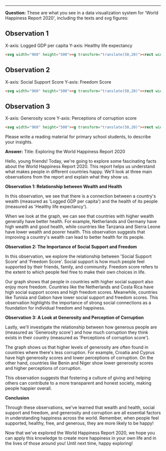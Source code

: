 ---
**Question:** 
These are what you see in a data visualization system for 'World Happiness Report 2020', including the texts and svg figures:

## Observation 1

X-axis: Logged GDP per capita
Y-axis: Healthy life expectancy

```html
<svg width="960" height="500"><g transform="translate(50,20)"><rect width="890" height="430" style="fill: none; pointer-events: all;"></rect><g class="x axis" transform="translate(0,430)" fill="none" font-size="10" font-family="sans-serif" text-anchor="middle"><path class="domain" stroke="currentColor" d="M0,6V0H890V6"></path><g class="tick" opacity="1" transform="translate(296.66666666666663,0)"><line stroke="currentColor" y2="6"></line><text fill="currentColor" y="9" dy="0.71em">8</text></g><g class="tick" opacity="1" transform="translate(692.2222222222223,0)"><line stroke="currentColor" y2="6"></line><text fill="currentColor" y="9" dy="0.71em">10</text></g></g><g class="y axis" fill="none" font-size="10" font-family="sans-serif" text-anchor="end"><path class="domain" stroke="currentColor" d="M-6,430H0V0H-6"></path><g class="tick" opacity="1" transform="translate(0,430)"><line stroke="currentColor" x2="-6"></line><text fill="currentColor" x="-9" dy="0.32em">50</text></g><g class="tick" opacity="1" transform="translate(0,250.83333333333331)"><line stroke="currentColor" x2="-6"></line><text fill="currentColor" x="-9" dy="0.32em">60</text></g><g class="tick" opacity="1" transform="translate(0,71.66666666666666)"><line stroke="currentColor" x2="-6"></line><text fill="currentColor" x="-9" dy="0.32em">70</text></g></g><circle class="circle" r="5" country="Jamaica" cx="495.6311111111112" cy="123.62500000000009" style="fill: rgb(31, 119, 180);" transform="translate(0,0) scale(1)"></circle><circle class="circle" r="5" country="El Salvador" cx="476.4466666666668" cy="141.39833333333328" style="fill: rgb(31, 119, 180);" transform="translate(0,0) scale(1)"></circle><circle class="circle" r="5" country="Moldova" cx="450.3399999999998" cy="161.01708333333323" style="fill: rgb(255, 127, 14);" transform="translate(0,0) scale(1)"></circle><circle class="circle" r="5" country="Tunisia" cx="556.7444444444443" cy="127.24416666666673" style="fill: rgb(44, 160, 44);" transform="translate(0,0) scale(1)"></circle><circle class="circle" r="5" country="Brazil" cx="606.3866666666668" cy="134.73333333333323" style="fill: rgb(31, 119, 180);" transform="translate(0,0) scale(1)"></circle><circle class="circle" r="5" country="Gabon" cx="629.131111111111" cy="255.93958333333325" style="fill: rgb(214, 39, 40);" transform="translate(0,0) scale(1)"></circle><circle class="circle" r="5" country="Cameroon" cx="320.2022222222222" cy="381.53541666666666" style="fill: rgb(214, 39, 40);" transform="translate(0,0) scale(1)"></circle><circle class="circle" r="5" country="Costa Rica" cx="624.5822222222221" cy="48.375000000000064" style="fill: rgb(31, 119, 180);" transform="translate(0,0) scale(1)"></circle><circle class="circle" r="5" country="Thailand" cx="641.1955555555558" cy="120.91958333333326" style="fill: rgb(148, 103, 189);" transform="translate(0,0) scale(1)"></circle><circle class="circle" r="5" country="Cyprus" cx="772.5200000000001" cy="5.339166666666699" style="fill: rgb(140, 86, 75);" transform="translate(0,0) scale(1)"></circle><circle class="circle" r="5" country="Tanzania" cx="290.3377777777778" cy="295.69666666666666" style="fill: rgb(214, 39, 40);" transform="translate(0,0) scale(1)"></circle><circle class="circle" r="5" country="Sierra Leone" cx="152.09111111111113" cy="414.5020833333333" style="fill: rgb(214, 39, 40);" transform="translate(0,0) scale(1)"></circle><circle class="circle" r="5" country="Croatia" cx="706.2644444444444" cy="67.81458333333329" style="fill: rgb(227, 119, 194);" transform="translate(0,0) scale(1)"></circle><circle class="circle" r="5" country="Niger" cx="67.63999999999993" cy="367.29166666666663" style="fill: rgb(214, 39, 40);" transform="translate(0,0) scale(1)"></circle><circle class="circle" r="5" country="Netherlands" cx="853.0155555555557" cy="30.440416666666632" style="fill: rgb(140, 86, 75);" transform="translate(0,0) scale(1)"></circle><circle class="circle" r="5" country="Benin" cx="232.19111111111116" cy="352.7433333333334" style="fill: rgb(214, 39, 40);" transform="translate(0,0) scale(1)"></circle><circle class="circle" r="5" country="Germany" cx="837.1933333333334" cy="32.2141666666667" style="fill: rgb(140, 86, 75);" transform="translate(0,0) scale(1)"></circle><circle class="circle" r="5" country="Senegal" cx="320.2022222222222" cy="258.01791666666674" style="fill: rgb(214, 39, 40);" transform="translate(0,0) scale(1)"></circle><circle class="circle" r="5" country="Macedonia" cx="595.5088888888888" cy="116.3866666666666" style="fill: rgb(227, 119, 194);" transform="translate(0,0) scale(1)"></circle><circle class="circle" r="5" country="Bulgaria" cx="666.3133333333333" cy="128.9283333333333" style="fill: rgb(227, 119, 194);" transform="translate(0,0) scale(1)"></circle><text class="axis-title" x="445" y="463.3333333333333" style="text-anchor: middle;">Logged GDP per capita</text><text class="axis-title" transform="rotate(-90)" y="-33.333333333333336" x="-215" style="text-anchor: middle;">Healthy life expectancy</text></g></svg>
```

## Observation 2

X-axis: Social Support Score
Y-axis: Freedom Score

```html
<svg width="960" height="500"><g transform="translate(50,20)"><rect width="890" height="430" style="fill: none; pointer-events: all;"></rect><g class="x axis" transform="translate(0,430)" fill="none" font-size="10" font-family="sans-serif" text-anchor="middle"><path class="domain" stroke="currentColor" d="M0,6V0H890V6"></path><g class="tick" opacity="1" transform="translate(267, 0)"><line stroke="currentColor" y2="6"></line><text fill="currentColor" y="9" dy="0.71em">0.6</text></g><g class="tick" opacity="1" transform="translate(623, 0)"><line stroke="currentColor" y2="6"></line><text fill="currentColor" y="9" dy="0.71em">0.8</text></g></g><g class="y axis" fill="none" font-size="10" font-family="sans-serif" text-anchor="end"><path class="domain" stroke="currentColor" d="M-6,430H0V0H-6"></path><g class="tick" opacity="1" transform="translate(0, 376.25)"><line stroke="currentColor" x2="-6"></line><text fill="currentColor" x="-9" dy="0.32em">0.6</text></g><g class="tick" opacity="1" transform="translate(0, 161.25)"><line stroke="currentColor" x2="-6"></line><text fill="currentColor" x="-9" dy="0.32em">0.8</text></g></g><circle class="circle" r="5" country="Jamaica" cx="829.4800000000001" cy="98.89999999999999" style="fill: rgb(31, 119, 180);"></circle><circle class="circle" r="5" country="El Salvador" cx="633.6800000000002" cy="124.70000000000002" style="fill: rgb(31, 119, 180);"></circle><circle class="circle" r="5" country="Moldova" cx="699.5400000000001" cy="245.10000000000002" style="fill: rgb(255, 127, 14);"></circle><circle class="circle" r="5" country="Tunisia" cx="425.41999999999996" cy="383.7750000000001" style="fill: rgb(44, 160, 44);"></circle><circle class="circle" r="5" country="Brazil" cx="795.6600000000001" cy="161.24999999999994" style="fill: rgb(31, 119, 180);"></circle><circle class="circle" r="5" country="Gabon" cx="601.6400000000001" cy="263.375" style="fill: rgb(214, 39, 40);"></circle><circle class="circle" r="5" country="Cameroon" cx="444.99999999999994" cy="201.02499999999998" style="fill: rgb(214, 39, 40);"></circle><circle class="circle" r="5" country="Costa Rica" cx="804.5600000000002" cy="16.124999999999893" style="fill: rgb(31, 119, 180);"></circle><circle class="circle" r="5" country="Thailand" cx="783.2000000000002" cy="48.37499999999992" style="fill: rgb(148, 103, 189);"></circle><circle class="circle" r="5" country="Cyprus" cx="633.6800000000002" cy="182.74999999999997" style="fill: rgb(140, 86, 75);"></circle><circle class="circle" r="5" country="Tanzania" cx="425.41999999999996" cy="137.60000000000002" style="fill: rgb(214, 39, 40);"></circle><circle class="circle" r="5" country="Sierra Leone" cx="331.08000000000004" cy="252.62500000000006" style="fill: rgb(214, 39, 40);"></circle><circle class="circle" r="5" country="Croatia" cx="756.5000000000001" cy="252.62500000000006" style="fill: rgb(227, 119, 194);"></circle><circle class="circle" r="5" country="Niger" cx="297.26" cy="204.25" style="fill: rgb(214, 39, 40);"></circle><circle class="circle" r="5" country="Netherlands" cx="870.42" cy="44.07499999999992" style="fill: rgb(140, 86, 75);"></circle><circle class="circle" r="5" country="Benin" cx="33.819999999999936" cy="231.12500000000003" style="fill: rgb(214, 39, 40);"></circle><circle class="circle" r="5" country="Germany" cx="799.2200000000001" cy="89.22499999999997" style="fill: rgb(140, 86, 75);"></circle><circle class="circle" r="5" country="Senegal" cx="487.72" cy="278.42500000000007" style="fill: rgb(214, 39, 40);"></circle><circle class="circle" r="5" country="Macedonia" cx="658.6" cy="226.82500000000005" style="fill: rgb(227, 119, 194);"></circle><circle class="circle" r="5" country="Bulgaria" cx="868.64" cy="220.37499999999997" style="fill: rgb(227, 119, 194);"></circle><text class="axis-title" x="445" y="463.3333333333333" style="text-anchor: middle;">Social support score</text><text class="axis-title" transform="rotate(-90)" y="-33.333333333333336" x="-215" style="text-anchor: middle;">Freedom score</text></g></svg>
```

## Observation 3

X-axis: Generosity score
Y-axis: Perceptions of corruption score

```html
<svg width="960" height="500"><g transform="translate(50,20)"><rect width="890" height="430" style="fill: none; pointer-events: all;"></rect><g class="x axis" transform="translate(0,430)" fill="none" font-size="10" font-family="sans-serif" text-anchor="middle"><path class="domain" stroke="currentColor" d="M0,6V0H890V6"></path><g class="tick" opacity="1" transform="translate(80.90908813476562, 0)"><line stroke="currentColor" y2="6"></line><text fill="currentColor" y="9" dy="0.71em">−0.2</text></g><g class="tick" opacity="1" transform="translate(404.5454406738281, 0)"><line stroke="currentColor" y2="6"></line><text fill="currentColor" y="9" dy="0.71em">0.0</text></g><g class="tick" opacity="1" transform="translate(728.1818237304688, 0)"><line stroke="currentColor" y2="6"></line><text fill="currentColor" y="9" dy="0.71em">0.2</text></g></g><g class="y axis" fill="none" font-size="10" font-family="sans-serif" text-anchor="end"><path class="domain" stroke="currentColor" d="M-6,430H0V0H-6"></path><g class="tick" opacity="1" transform="translate(0, 394.1666564941406)"><line stroke="currentColor" x2="-6"></line><text fill="currentColor" x="-9" dy="0.32em">0.4</text></g><g class="tick" opacity="1" transform="translate(0, 250.8333282470703)"><line stroke="currentColor" x2="-6"></line><text fill="currentColor" x="-9" dy="0.32em">0.6</text></g><g class="tick" opacity="1" transform="translate(0, 107.5)"><line stroke="currentColor" x2="-6"></line><text fill="currentColor" x="-9" dy="0.32em">0.8</text></g></g><circle class="circle" r="5" country="Jamaica" cx="202.27272727272725" cy="43.716666666666626" style="fill: rgb(31, 119, 180);"></circle><circle class="circle" r="5" country="El Salvador" cx="208.74545454545452" cy="140.4666666666666" style="fill: rgb(31, 119, 180);"></circle><circle class="circle" r="5" country="Moldova" cx="343.05454545454546" cy="26.51666666666661" style="fill: rgb(255, 127, 14);"></circle><circle class="circle" r="5" country="Tunisia" cx="55.01818181818182" cy="58.76666666666664" style="fill: rgb(44, 160, 44);"></circle><circle class="circle" r="5" country="Brazil" cx="239.4909090909091" cy="128.28333333333327" style="fill: rgb(31, 119, 180);"></circle><circle class="circle" r="5" country="Gabon" cx="45.3090909090909" cy="72.38333333333334" style="fill: rgb(214, 39, 40);"></circle><circle class="circle" r="5" country="Cameroon" cx="402.9272727272727" cy="70.94999999999997" style="fill: rgb(214, 39, 40);"></circle><circle class="circle" r="5" country="Costa Rica" cx="239.4909090909091" cy="117.53333333333327" style="fill: rgb(31, 119, 180);"></circle><circle class="circle" r="5" country="Thailand" cx="839.8363636363636" cy="45.866666666666625" style="fill: rgb(148, 103, 189);"></circle><circle class="circle" r="5" country="Cyprus" cx="475.74545454545444" cy="67.36666666666665" style="fill: rgb(140, 86, 75);"></circle><circle class="circle" r="5" country="Tanzania" cx="582.5454545454544" cy="236.49999999999997" style="fill: rgb(214, 39, 40);"></circle><circle class="circle" r="5" country="Sierra Leone" cx="548.5636363636362" cy="63.783333333333324" style="fill: rgb(214, 39, 40);"></circle><circle class="circle" r="5" country="Croatia" cx="195.79999999999998" cy="24.36666666666661" style="fill: rgb(227, 119, 194);"></circle><circle class="circle" r="5" country="Niger" cx="427.2" cy="162.6833333333333" style="fill: rgb(214, 39, 40);"></circle><circle class="circle" r="5" country="Netherlands" cx="741.1272727272726" cy="419.25" style="fill: rgb(140, 86, 75);"></circle><circle class="circle" r="5" country="Benin" cx="398.0727272727272" cy="149.7833333333333" style="fill: rgb(214, 39, 40);"></circle><circle class="circle" r="5" country="Germany" cx="534" cy="354.0333333333333" style="fill: rgb(140, 86, 75);"></circle><circle class="circle" r="5" country="Senegal" cx="320.4" cy="101.04999999999994" style="fill: rgb(214, 39, 40);"></circle><circle class="circle" r="5" country="Macedonia" cx="372.18181818181813" cy="37.983333333333306" style="fill: rgb(227, 119, 194);"></circle><circle class="circle" r="5" country="Bulgaria" cx="171.52727272727273" cy="10.033333333333278" style="fill: rgb(227, 119, 194);"></circle><text class="axis-title" x="445" y="463.3333333333333" style="text-anchor: middle;">Generosity score</text><text class="axis-title" transform="rotate(-90)" y="-33.333333333333336" x="-215" style="text-anchor: middle;">Perceptions of corruption score</text></g></svg>
```


Please write a reading material for primary school students, to describe your insights.



**Answer:** Title: Exploring the World Happiness Report 2020

Hello, young friends! Today, we're going to explore some fascinating facts about the World Happiness Report 2020. This report helps us understand what makes people in different countries happy. We'll look at three main observations from the report and explain what they show us.

**Observation 1: Relationship between Wealth and Health**

In this observation, we see that there is a connection between a country's wealth (measured as 'Logged GDP per capita') and the health of its people (measured as 'Healthy life expectancy').

When we look at the graph, we can see that countries with higher wealth generally have better health. For example, Netherlands and Germany have high wealth and good health, while countries like Tanzania and Sierra Leone have lower wealth and poorer health. This observation suggests that improving a country's wealth can lead to better health for its people.

**Observation 2: The Importance of Social Support and Freedom**

In this observation, we explore the relationship between 'Social Support Score' and 'Freedom Score'. Social support is how much people feel supported by their friends, family, and community. Freedom score refers to the extent to which people feel free to make their own choices in life.

Our graph shows that people in countries with higher social support also enjoy more freedom. Countries like the Netherlands and Costa Rica have high social support scores and high freedom scores. Meanwhile, countries like Tunisia and Gabon have lower social support and freedom scores. This observation highlights the importance of strong social connections as a foundation for individual freedom and happiness.

**Observation 3: A Look at Generosity and Perception of Corruption**

Lastly, we'll investigate the relationship between how generous people are (measured as 'Generosity score') and how much corruption they think exists in their country (measured as 'Perceptions of corruption score').

The graph shows us that higher levels of generosity are often found in countries where there's less corruption. For example, Croatia and Cyprus have high generosity scores and lower perceptions of corruption. On the other hand, countries like Benin and Niger show lower generosity scores and higher perceptions of corruption.

This observation suggests that fostering a culture of giving and helping others can contribute to a more transparent and honest society, making people happier overall.

**Conclusion**

Through these observations, we've learned that wealth and health, social support and freedom, and generosity and corruption are all essential factors in understanding happiness across the world. Remember, when people feel supported, healthy, free, and generous, they are more likely to be happy!

Now that we've explored the World Happiness Report 2020, we hope you can apply this knowledge to create more happiness in your own life and in the lives of those around you! Until next time, happy exploring!


